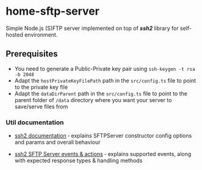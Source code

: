 # home-sftp-server
Simple Node.js (S)FTP server implemented on top of _**ssh2**_ library for self-hosted environment.

## Prerequisites

- You need to generate a Public-Private key pair using `ssh-keygen -t rsa -b 2048`
- Adapt the `hostPrivateKeyFilePath` path in the `src/config.ts` file to point to the private key file
- Adapt the `dataDirParent` path in the `src/config.ts` file to point to the parent folder of `/data` directory where you want your server to save/serve files from

### Util documentation

- [ssh2 documentation](https://github.com/mscdex/ssh2/blob/master/README.md) &dash; explains SFTPServer constructor config options and params and overall behaviour

- [ssh2 SFTP Server events & actions](https://github.com/mscdex/ssh2/blob/master/SFTP.md) &dash; explains supported events, along with expected response types & handling methods